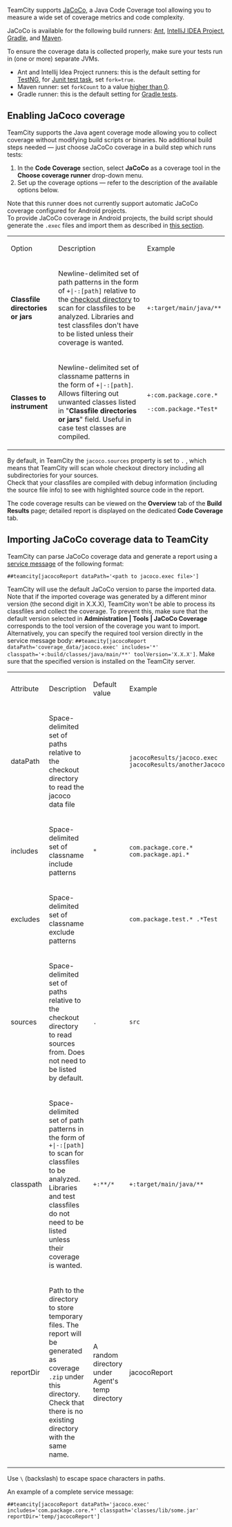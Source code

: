[//]: # (title: JaCoCo)
[//]: # (auxiliary-id: JaCoCo)

TeamCity supports [JaCoCo](https://www.eclemma.org/jacoco/), a Java Code Coverage tool allowing you to measure a wide set of coverage metrics and code complexity.

JaCoCo is available for the following build runners: [Ant](ant.md), [IntelliJ IDEA Project](intellij-idea-project.md), [Gradle](gradle.md), and [Maven](maven.md).

<tip>

To ensure the coverage data is collected properly, make sure your tests run in (one or more) separate JVMs.
* Ant and Intellij Idea Project runners: this is the default setting for [TestNG](https://testng.org/doc/ant.html), for [Junit test task](https://ant.apache.org/manual/Tasks/junit.html), set `fork=true`.
* Maven runner: set `forkCount` to a value [higher than 0](https://maven.apache.org/surefire/maven-surefire-plugin/examples/fork-options-and-parallel-execution.html).
* Gradle runner: this is the default setting for [Gradle tests](https://gradle.org/docs/current/dsl/org.gradle.api.tasks.testing.Test.html).

</tip>

## Enabling JaCoco coverage

TeamCity supports the Java agent coverage mode allowing you to collect coverage without modifying build scripts or binaries. No additional build steps needed — just choose JaCoCo coverage in a build step which runs tests:

1. In the __Code Coverage__ section, select __JaCoCo__ as a coverage tool in the __Choose coverage runner__ drop-down menu.
2. Set up the coverage options — refer to the description of the available options below.

<note>

Note that this runner does not currently support automatic JaCoCo coverage configured for Android projects.   
To provide JaCoCo coverage in Android projects, the build script should generate the `.exec` files and import them as described in [this section](#Importing+JaCoCo+coverage+data+to+TeamCity).

</note>

<table><tr>

<td>

Option

</td>

<td>

Description

</td>

<td>

Example

</td></tr><tr>

<td>

__Classfile directories or jars__

</td>

<td>

Newline-delimited set of path patterns in the form of `+|-:[path]` relative to the [checkout directory](build-checkout-directory.md) to scan for classfiles to be analyzed. Libraries and test classfiles don't have to be listed unless their coverage is wanted.

<include src="branch-filter.md" include-id="OR-syntax-tip"/>

</td>

<td>

`+:target/main/java/**`

</td></tr><tr>

<td>

__Classes to instrument__

</td>

<td>

Newline-delimited set of classname patterns in the form of `+|-:[path]`. Allows filtering out unwanted classes listed in "__Classfile directories or jars__" field. Useful in case test classes are compiled.

</td>

<td>

`+:com.package.core.*`

`-:com.package.*Test*`

</td></tr></table>

<tip>

By default, in TeamCity the `jacoco.sources` property is set to `.` , which means that TeamCity will scan whole checkout directory including all subdirectories for your sources.   
Check that your classfiles are compiled with debug information (including the source file info) to see with highlighted source code in the report.

</tip>

The code coverage results can be viewed on the __Overview__ tab of the __Build Results__ page; detailed report is displayed on the dedicated __Code Coverage__ tab.

## Importing JaCoCo coverage data to TeamCity

TeamCity can parse JaCoCo coverage data and generate a report using a [service message](service-messages.md) of the following format:

```Plain Text
##teamcity[jacocoReport dataPath='<path to jacoco.exec file>']

```

TeamCity will use the default JaCoCo version to parse the imported data. Note that if the imported coverage was generated by a different minor version (the second digit in X.X.X), TeamCity won't be able to process its classfiles and collect the coverage. To prevent this, make sure that the default version selected in __Administration | Tools | JaCoCo Coverage__ corresponds to the tool version of the coverage you want to import.  
Alternatively, you can specify the required tool version directly in the service message body: `##teamcity[jacocoReport dataPath='coverage_data/jacoco.exec' includes='*' classpath='+:build/classes/java/main/**' toolVersion='X.X.X']`. Make sure that the specified version is installed on the TeamCity server.

<table><tr>

<td>

Attribute

</td>

<td>

Description

</td>

<td>

Default value

</td>

<td>

Example

</td></tr><tr>

<td>

dataPath


</td>

<td>

Space-delimited set of paths relative to the checkout directory to read the jacoco data file

</td>

<td>


</td>

<td>

`jacocoResults/jacoco.exec jacocoResults/anotherJacocoRun.exec`

</td></tr><tr>

<td>

includes

</td>

<td>

Space-delimited set of classname include patterns

</td>

<td>

`*`

</td>

<td>

`com.package.core.* com.package.api.*`

</td></tr><tr>

<td>

excludes

</td>

<td>

Space-delimited set of classname exclude patterns

</td>

<td>


</td>

<td>

`com.package.test.* .*Test`

</td></tr><tr>

<td>

sources

</td>

<td>

Space-delimited set of paths relative to the checkout directory to read sources from. Does not need to be listed by default.


</td>

<td>

`.`

</td>

<td>

`src`

</td></tr><tr>

<td>

classpath

</td>

<td>

Space-delimited set of path patterns in the form of `+|-:[path]` to scan for classfiles to be analyzed. Libraries and test classfiles do not need to be listed unless their coverage is wanted.

</td>

<td>

`+:**/*`

</td>

<td>

`+:target/main/java/**`

</td></tr><tr>

<td>

reportDir

</td>

<td>

Path to the directory to store temporary files. The report will be generated as coverage `.zip` under this directory. Check that there is no existing directory with the same name.

</td>

<td>

A random directory under Agent's temp directory

</td>

<td>

jacocoReport


</td></tr></table>

<tip>

Use `\` (backslash) to escape space characters in paths.

</tip>

An example of a complete service message:

```Plain Text
##teamcity[jacocoReport dataPath='jacoco.exec' includes='com.package.core.*' classpath='classes/lib/some.jar' reportDir='temp/jacocoReport']

```
